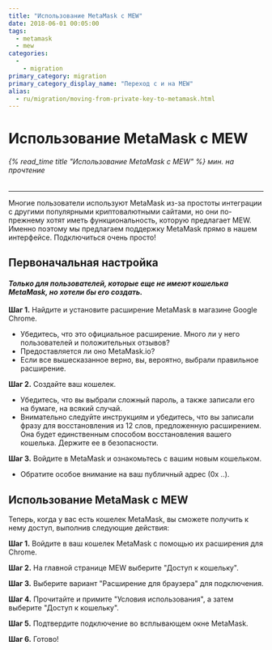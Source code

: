 ```yaml
---
title: "Использование MetaMask с MEW"
date: 2018-06-01 00:05:00
tags:
  - metamask
  - mew
categories:
  - 
    - migration
primary_category: migration
primary_category_display_name: "Переход с и на MEW"
alias:
  - ru/migration/moving-from-private-key-to-metamask.html
---
```


# **Использование MetaMask с MEW**

###### {% read_time title "Использование MetaMask с MEW" %} мин. на прочтение

* * *

Многие пользователи используют MetaMask из-за простоты интеграции с другими популярными криптовалютными сайтами, но они по-прежнему хотят иметь функциональность, которую предлагает MEW. Именно поэтому мы предлагаем поддержку MetaMask прямо в нашем интерфейсе. Подключиться очень просто!

## **Первоначальная настройка**

#### _Только для пользователей, которые еще не имеют кошелька MetaMask, но хотели бы его создать._

**Шаг 1.** Найдите и установите расширение MetaMask в магазине Google Chrome.

-   Убедитесь, что это официальное расширение. Много ли у него пользователей и положительных отзывов?
-   Предоставляется ли оно MetaMask.io?
-   Если все вышесказанное верно, вы, вероятно, выбрали правильное расширение.

**Шаг 2.** Создайте ваш кошелек.

-   Убедитесь, что вы выбрали сложный пароль, а также записали его на бумаге, на всякий случай.
-   Внимательно следуйте инструкциям и убедитесь, что вы записали фразу для восстановления из 12 слов, предложенную расширением. Она будет единственным способом восстановления вашего кошелька. Держите ее в безопасности.

**Шаг 3.** Войдите в MetaMask и ознакомьтесь с вашим новым кошельком.

-   Обратите особое внимание на ваш публичный адрес (0x ..).

## **Использование MetaMask с MEW**

Теперь, когда у вас есть кошелек MetaMask, вы сможете получить к нему доступ, выполнив следующие действия:

**Шаг 1.** Войдите в ваш кошелек MetaMask с помощью их расширения для Chrome.

**Шаг 2.** На главной странице MEW выберите "Доступ к кошельку".

**Шаг 3.** Выберите вариант "Расширение для браузера" для подключения.

**Шаг 4.** Прочитайте и примите "Условия использования", а затем выберите "Доступ к кошельку".

**Шаг 5.** Подтвердите подключение во всплывающем окне MetaMask.

**Шаг 6.** Готово!

